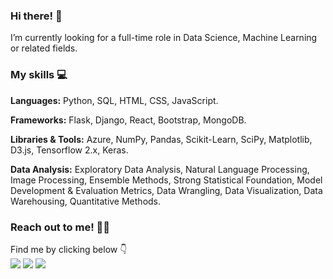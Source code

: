 ### Hi there! 🚀

I’m currently looking for a full-time role in Data Science, Machine Learning or related fields.

### My skills 💻

**Languages:** Python, SQL, HTML, CSS, JavaScript.

**Frameworks:** Flask, Django, React, Bootstrap, MongoDB.

**Libraries & Tools:** Azure, NumPy, Pandas, Scikit-Learn, SciPy, Matplotlib, D3.js, Tensorflow 2.x, Keras.

**Data Analysis:** Exploratory Data Analysis, Natural Language Processing, Image Processing, Ensemble Methods, Strong Statistical Foundation, Model Development & Evaluation Metrics, Data Wrangling, Data Visualization, Data Warehousing, Quantitative Methods.

### Reach out to me! 🕺🏼

Find me by clicking below 👇
<br>
[<img target="_blank" src="https://img.icons8.com/doodle/64/000000/linkedin-circled.png"/>](https://www.linkedin.com/in/madhav-somanath/) [<img target="_blank" src="https://img.icons8.com/dusk/64/000000/domain.png"/>](https://madhav-somanath.github.io/PortfolioV2/) [<img src="https://img.icons8.com/dusk/64/000000/medium-new.png"/>](https://medium.com/@madhav.somanath)
